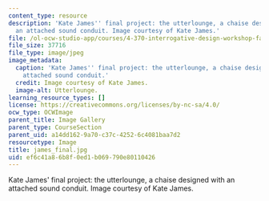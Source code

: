 ```yaml
---
content_type: resource
description: 'Kate James'' final project: the utterlounge, a chaise designed with
  an attached sound conduit. Image courtesy of Kate James.'
file: /ol-ocw-studio-app/courses/4-370-interrogative-design-workshop-fall-2005/ef6c41a86b8f0ed1b069790e80110426_james_final.jpg
file_size: 37716
file_type: image/jpeg
image_metadata:
  caption: 'Kate James'' final project: the utterlounge, a chaise designed with an
    attached sound conduit.'
  credit: Image courtesy of Kate James.
  image-alt: Utterlounge.
learning_resource_types: []
license: https://creativecommons.org/licenses/by-nc-sa/4.0/
ocw_type: OCWImage
parent_title: Image Gallery
parent_type: CourseSection
parent_uid: a14dd162-9a70-c37c-4252-6c4081baa7d2
resourcetype: Image
title: james_final.jpg
uid: ef6c41a8-6b8f-0ed1-b069-790e80110426
---
```

Kate James' final project: the utterlounge, a chaise designed with an attached sound conduit. Image courtesy of Kate James.